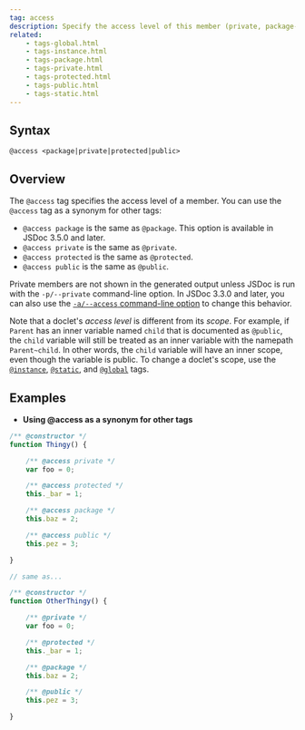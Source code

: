 ```yaml
---
tag: access
description: Specify the access level of this member (private, package-private, public, or protected).
related:
    - tags-global.html
    - tags-instance.html
    - tags-package.html
    - tags-private.html
    - tags-protected.html
    - tags-public.html
    - tags-static.html
---
```


## Syntax

`@access <package|private|protected|public>`


## Overview

The `@access` tag specifies the access level of a member. You can use the `@access` tag as a
synonym for other tags:

+ `@access package` is the same as `@package`. This option is available in JSDoc 3.5.0 and later.
+ `@access private` is the same as `@private`.
+ `@access protected` is the same as `@protected`.
+ `@access public` is the same as `@public`.

Private members are not shown in the generated output unless JSDoc is run with the `-p/--private`
command-line option. In JSDoc 3.3.0 and later, you can also use the [`-a/--access` command-line
option][access-option] to change this behavior.

Note that a doclet's _access level_ is different from its _scope_. For example, if `Parent` has an
inner variable named `child` that is documented as `@public`, the `child` variable will still be
treated as an inner variable with the namepath `Parent~child`. In other words, the `child` variable
will have an inner scope, even though the variable is public. To change a doclet's scope, use the
[`@instance`][instance-tag], [`@static`][static-tag], and [`@global`][global-tag] tags.

[access-option]: about-commandline
[global-tag]: tags-global
[instance-tag]: tags-instance
[static-tag]: tags-static


## Examples

* **Using @access as a synonym for other tags**

```js
/** @constructor */
function Thingy() {

    /** @access private */
    var foo = 0;

    /** @access protected */
    this._bar = 1;

    /** @access package */
    this.baz = 2;

    /** @access public */
    this.pez = 3;

}

// same as...

/** @constructor */
function OtherThingy() {

    /** @private */
    var foo = 0;

    /** @protected */
    this._bar = 1;

    /** @package */
    this.baz = 2;

    /** @public */
    this.pez = 3;

}
```

